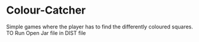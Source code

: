 # Colour-Catcher
Simple games where the player has to find the differently coloured squares.
TO Run
Open Jar file in DIST file
